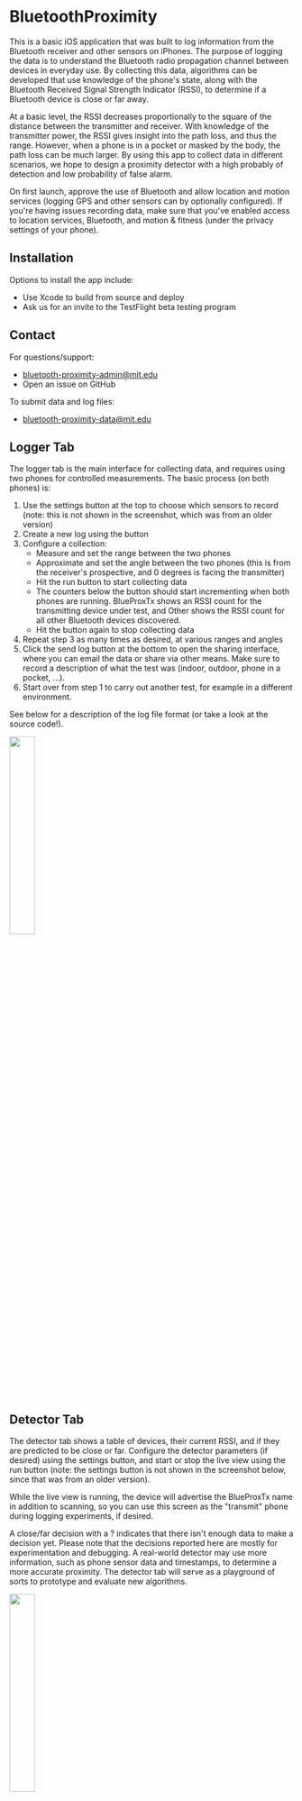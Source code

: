 # BluetoothProximity

This is a basic iOS application that was built to log information from the Bluetooth receiver and other sensors on iPhones. The purpose of logging the data is to understand the Bluetooth radio propagation channel between devices in everyday use. By collecting this data, algorithms can be developed that use knowledge of the phone's state, along with the Bluetooth Received Signal Strength Indicator (RSSI), to determine if a Bluetooth device is close or far away.

At a basic level, the RSSI decreases proportionally to the square of the distance between the transmitter and receiver. With knowledge of the transmitter power, the RSSI gives insight into the path loss, and thus the range. However, when a phone is in a pocket or masked by the body, the path loss can be much larger. By using this app to collect data in different scenarios, we hope to design a proximity detector with a high probably of detection and low probability of false alarm.

On first launch, approve the use of Bluetooth and allow location and motion services (logging GPS and other sensors can by optionally configured). If you're having issues recording data, make sure that you've enabled access to location services, Bluetooth, and motion & fitness (under the privacy settings of your phone).

## Installation

Options to install the app include:
- Use Xcode to build from source and deploy
- Ask us for an invite to the TestFlight beta testing program

## Contact

For questions/support: 
- bluetooth-proximity-admin@mit.edu
- Open an issue on GitHub

To submit data and log files:
- bluetooth-proximity-data@mit.edu

## Logger Tab

The logger tab is the main interface for collecting data, and requires using two phones for controlled measurements. The basic process (on both phones) is:

1. Use the settings button at the top to choose which sensors to record (note: this is not shown in the screenshot, which was from an older version)
2. Create a new log using the button
3. Configure a collection:
	- Measure and set the range between the two phones
	- Approximate and set the angle between the two phones (this is from the receiver's prospective, and 0 degrees is facing the transmitter)
	- Hit the run button to start collecting data
	- The counters below the button should start incrementing when both phones are running. BlueProxTx shows an RSSI count for the transmitting device under test, and Other shows the RSSI count for all other Bluetooth devices discovered.
	- Hit the button again to stop collecting data
4. Repeat step 3 as many times as desired, at various ranges and angles
5. Click the send log button at the bottom to open the sharing interface, where you can email the data or share via other means. Make sure to record a description of what the test was (indoor, outdoor, phone in a pocket, ...).
5. Start over from step 1 to carry out another test, for example in a different environment.

See below for a description of the log file format (or take a look at the source code!).

<img src="Screenshots/logger.jpg" width="30%">

## Detector Tab

The detector tab shows a table of devices, their current RSSI, and if they are predicted to be close or far. Configure the detector parameters (if desired) using the settings button, and start or stop the live view using the run button (note: the settings button is not shown in the screenshot below, since that was from an older version).

While the live view is running, the device will advertise the BlueProxTx name in addition to scanning, so you can use this screen as the "transmit" phone during logging experiments, if desired.

A close/far decision with a ? indicates that there isn't enough data to make a decision yet. Please note that the decisions reported here are mostly for experimentation and debugging. A real-world detector may use more information, such as phone sensor data and timestamps, to determine a more accurate proximity. The detector tab will serve as a playground of sorts to prototype and evaluate new algorithms.

<img src="Screenshots/detector.jpg" width="30%">

## Ultrasonic Tab

The ultrasonic tab performs a ranging measurement between two phones and displays the result in feet. The ranging protocol is actively under development, so fair warning that the results may not always be accurate!

The basic process for taking measurements is:
1. Choose to be leader or follower. The measurement process requires two phones, where only the leader can initiate a measurement, and the follower simply responds to requests from the leader.
2. Enter the true range.
3. Press run on the leader phone. After a measurement is complete, the range estimate and other metrics will be shown below.

Everytime an ultrasonic waveform is sent or received, the raw data samples and timestamps are saved to file on the phone in a binary format. The file contains the node name (leader or follower), true range, and count. See the source code (UltrasonicViewController) for more details on the file format - they can easily be read into and processed using Python or MATLAB.

Things that can mess up the range measurements:
- Nearby sources of ultrasonic noise
- The two phones don't have direct line of sight to each other
- The phones are in a high multipath environment (e.g., in a corner of a room)
- One or both phones are moving at a non-negligible speed

## Logger Format

Timestamped data is written to the log in a comma separated way. The general format is:

```
Timestamp, sensor name, sensor values
```

Here's a description of the data after a timestamp:

```
Device, unique ID, model, name
AppState, foreground or background
Range, value in feet
Angle, value in degrees
Bluetooth, UUID, RSSI, advertised name, TX power level, advertised timestamp
Accelerometer, x, y, z
Gyroscope, x, y, z
Proximity, enabled or disabled
GPS, latitude, longitude, altitude, speed, course
Activity, 0-5 (stationary/walking/running/cycling/automotive/unknown)
Pedometer, distance, step count, pace, cadence
Altimeter, altitude, pressure
Compass ,magnetic heading, true heading, heading accuracy, x, y, z
```

## Supported Devices

This app has been used on the following iPhone models:
- SE
- 5S
- 6
- 6S
- 7
- 8
- 8 Plus
- 10
- XR
- 11 Pro

There hasn't been extensive testing for all of these devices, nor the various iOS versions that may be in circulation. If something doesn't work as expected on your phone, please send us feedback!

## License

MIT License. Additional licensing information can be found in LICENSE.md.

## Disclaimer

DISTRIBUTION STATEMENT A. Approved for public release. Distribution is unlimited.
 
This material is based upon work supported by the United States Air Force under Air Force Contract No. FA8702-15-D-0001. Any opinions, findings, conclusions or recommendations expressed in this material are those of the author(s) and do not necessarily reflect the views of the United States Air Force.
 
(c) 2020 Massachusetts Institute of Technology.
 
The software/firmware is provided to you on an As-Is basis
 
Delivered to the U.S. Government with Unlimited Rights, as defined in DFARS Part 252.227-7013 or 7014 (Feb 2014). Notwithstanding any copyright notice, U.S. Government rights in this work are defined by DFARS 252.227-7013 or DFARS 252.227-7014 as detailed above. Use of this work other than as specifically authorized by the U.S. Government may violate any copyrights that exist in this work.